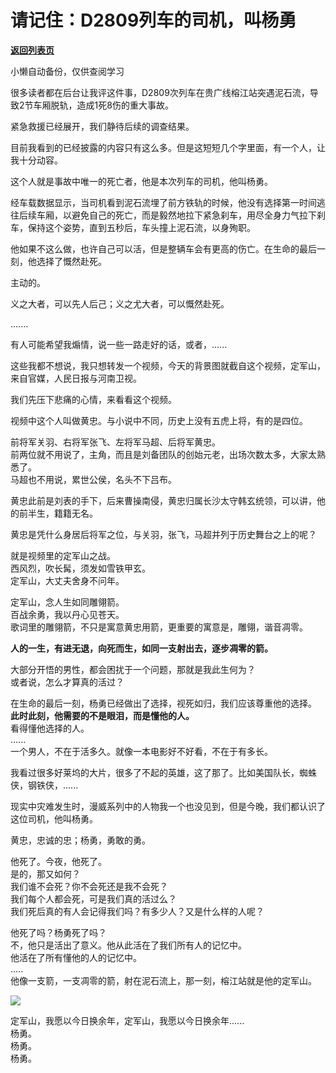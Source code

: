 # 请记住：D2809列车的司机，叫杨勇

[**返回列表页**](/gzh/记忆承载3)

小懒自动备份，仅供查阅学习

很多读者都在后台让我评这件事，D2809次列车在贵广线榕江站突遇泥石流，导致2节车厢脱轨，造成1死8伤的重大事故。  

  

紧急救援已经展开，我们静待后续的调查结果。  

  

目前我看到的已经披露的内容只有这么多。但是这短短几个字里面，有一个人，让我十分动容。  

  

这个人就是事故中唯一的死亡者，他是本次列车的司机，他叫杨勇。

  

经车载数据显示，当司机看到泥石流埋了前方铁轨的时候，他没有选择第一时间逃往后续车厢，以避免自己的死亡，而是毅然地拉下紧急刹车，用尽全身力气拉下刹车，保持这个姿势，直到五秒后，车头撞上泥石流，以身殉职。

  

他如果不这么做，也许自己可以活，但是整辆车会有更高的伤亡。在生命的最后一刻，他选择了慨然赴死。  

  

主动的。  

  

义之大者，可以先人后己；义之尤大者，可以慨然赴死。

  

.......

  

有人可能希望我煽情，说一些一路走好的话，或者，......  

  

这些我都不想说，我只想转发一个视频，今天的背景图就截自这个视频，定军山，来自官媒，人民日报与河南卫视。

  

我们先压下悲痛的心情，来看看这个视频。

  

  
视频中这个人叫做黄忠。与小说中不同，历史上没有五虎上将，有的是四位。  
  
前将军关羽、右将军张飞、左将军马超、后将军黄忠。  
前两位就不用说了，主角，而且是刘备团队的创始元老，出场次数太多，大家太熟悉了。  
马超也不用说，累世公侯，名头不下吕布。  
  
黄忠此前是刘表的手下，后来曹操南侵，黄忠归属长沙太守韩玄统领，可以讲，他的前半生，籍籍无名。  
  
黄忠是凭什么身居后将军之位，与关羽，张飞，马超并列于历史舞台之上的呢？  
  
就是视频里的定军山之战。  
西风烈，吹长髯，须发如雪铁甲玄。  
定军山，大丈夫舍身不问年。  
  
定军山，念人生如同雕翎箭。  
百战余勇，我以丹心见苍天。  
歌词里的雕翎箭，不只是寓意黄忠用箭，更重要的寓意是，雕翎，谐音凋零。

  

 **人的一生，有进无退，向死而生，如同一支射出去，逐步凋零的箭。**  
  
大部分开悟的男性，都会困扰于一个问题，那就是我此生何为？  
或者说，怎么才算真的活过？  
  
在生命的最后一刻，杨勇已经做出了选择，视死如归，我们应该尊重他的选择。  
 **此时此刻，他需要的不是眼泪，而是懂他的人。**  
看得懂他选择的人。  
......  
一个男人，不在于活多久。就像一本电影好不好看，不在于有多长。  
  
我看过很多好莱坞的大片，很多了不起的英雄，这了那了。比如美国队长，蜘蛛侠，钢铁侠，......  
  
现实中灾难发生时，漫威系列中的人物我一个也没见到，但是今晚，我们都认识了这位司机，他叫杨勇。  
  
黄忠，忠诚的忠；杨勇，勇敢的勇。  
  
他死了。今夜，他死了。  
是的，那又如何？  
我们谁不会死？你不会死还是我不会死？  
我们每个人都会死，可是我们真的活过么？  
我们死后真的有人会记得我们吗？有多少人？又是什么样的人呢？

  

他死了吗？杨勇死了吗？  
不，他只是活出了意义。他从此活在了我们所有人的记忆中。  
他活在了所有懂他的人的记忆中。  
.....  
他像一支箭，一支凋零的箭，射在泥石流上，那一刻，榕江站就是他的定军山。  

![](https://mmbiz.qpic.cn/mmbiz_png/aYCQDPqZ8kw37lrM8xW2sqmXfCusQTrQAuRpveJJoQPz6zfPicyeOEHsDA4jvNYwa6Ewnj6QEpyDFVzcy7PReuQ/640?wx_fmt=png)

  
定军山，我愿以今日换余年，定军山，我愿以今日换余年......  
杨勇。  
杨勇。  
杨勇。

